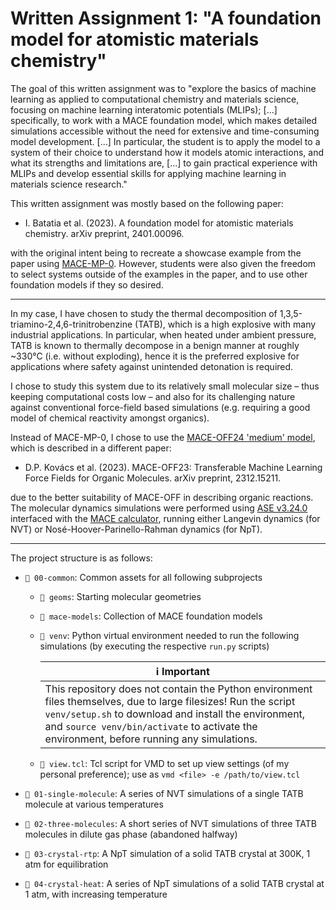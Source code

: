 # Written Assignment 1: "A foundation model for atomistic materials chemistry"

The goal of this written assignment was to "explore the basics of machine learning as applied to computational chemistry and materials science, focusing on machine learning interatomic potentials (MLIPs); [...] specifically, to work with a MACE foundation model, which makes detailed simulations accessible without the need for extensive and time-consuming model development. [...] In particular, the student is to apply the model to a system of their choice to understand how it models atomic interactions, and what its strengths and limitations are, [...] to gain practical experience with MLIPs and develop essential skills for applying machine learning in materials science research."

This written assignment was mostly based on the following paper:

- I. Batatia et al. (2023). A foundation model for atomistic materials chemistry. arXiv preprint, 2401.00096. 

with the original intent being to recreate a showcase example from the paper using [MACE-MP-0](https://github.com/ACEsuit/mace-mp/tree/main). However, students were also given the freedom to select systems outside of the examples in the paper, and to use other foundation models if they so desired.


---

In my case, I have chosen to study the thermal decomposition of 1,3,5-triamino-2,4,6-trinitrobenzine (TATB), which is a high explosive with many industrial applications. In particular, when heated under ambient pressure, TATB is known to thermally decompose in a benign manner at roughly ~330&deg;C (i.e. without exploding), hence it is the preferred explosive for applications where safety against unintended detonation is required.

I chose to study this system due to its relatively small molecular size &ndash; thus keeping computational costs low &ndash; and also for its challenging nature against conventional force-field based simulations (e.g. requiring a good model of chemical reactivity amongst organics).

Instead of MACE-MP-0, I chose to use the [MACE-OFF24 'medium' model](https://github.com/ACEsuit/mace-off), which is described in a different paper:

- D.P. Kovács et al. (2023). MACE-OFF23: Transferable Machine Learning Force Fields for Organic Molecules. arXiv preprint, 2312.15211.

due to the better suitability of MACE-OFF in describing organic reactions. The molecular dynamics simulations were performed using [ASE v3.24.0](https://wiki.fysik.dtu.dk/ase/) interfaced with the [MACE calculator](https://github.com/ACEsuit/mace), running either Langevin dynamics (for NVT) or Nosé-Hoover-Parinello-Rahman dynamics (for NpT). 


---

The project structure is as follows:

- `📁 00-common`: Common assets for all following subprojects

    - `📁 geoms`: Starting molecular geometries

    - `📁 mace-models`: Collection of MACE foundation models
    
    - `📁 venv`: Python virtual environment needed to run the following simulations (by executing the respective `run.py` scripts)
 
      | ℹ️ Important |
      |---------------|
      | This repository does not contain the Python environment files themselves, due to large filesizes! Run the script `venv/setup.sh` to download and install the environment, and `source venv/bin/activate` to activate the environment, before running any simulations. |

    - `📜 view.tcl`: Tcl script for VMD to set up view settings (of my personal preference); use as `vmd <file> -e /path/to/view.tcl`

- `📁 01-single-molecule`:  A series of NVT simulations of a single TATB molecule at various temperatures

- `📁 02-three-molecules`: A short series of NVT simulations of three TATB molecules in dilute gas phase (abandoned halfway)

- `📁 03-crystal-rtp`: A NpT simulation of a solid TATB crystal at 300K, 1 atm for equilibration
  
- `📁 04-crystal-heat`: A series of NpT simulations of a solid TATB crystal at 1 atm, with increasing temperature


